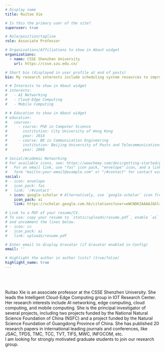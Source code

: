 ```yaml
---
# Display name
title: Ruitao Xie

# Is this the primary user of the site?
superuser: true

# Role/position/tagline
role: Associate Professor

# Organizations/Affiliations to show in About widget
organizations:
  - name: CSSE Shenzhen University
    url: https://csse.szu.edu.cn/

# Short bio (displayed in user profile at end of posts)
bio: My research interests include scheduling system resources to improve the performance of AI applications, edge computing, cloud computing, and mobile computing.

# # Interests to show in About widget
# interests:
#   - AI Networking
#   - Cloud-Edge Computing
#   - Mobile Computing

# # Education to show in About widget
# education:
#   courses:
#     - course: PhD in Computer Science
#       institution: City University of Hong Kong
#       year: 2014
#     - course: BE in Communication Engineering
#       institution: Beijing University of Posts and Telecommunications
#       year: 2008

# Social/Academic Networking
# For available icons, see: https://wowchemy.com/docs/getting-started/page-builder/#icons
#   For an email link, use "fas" icon pack, "envelope" icon, and a link in the
#   form "mailto:your-email@example.com" or "/#contact" for contact widget.
social:
# - icon: envelope
#   icon_pack: fas
#   link: '/#contact'
  - icon: google-scholar # Alternatively, use `google-scholar` icon from `ai` icon pack
    icon_pack: ai
    link: https://scholar.google.com.hk/citations?user=eWCNDKIAAAAJ&hl=en

# Link to a PDF of your resume/CV.
# To use: copy your resume to `static/uploads/resume.pdf`, enable `ai` icons in `params.toml`,
# and uncomment the lines below.
# - icon: cv
#   icon_pack: ai
#   link: uploads/resume.pdf

# Enter email to display Gravatar (if Gravatar enabled in Config)
email: ''

# Highlight the author in author lists? (true/false)
highlight_name: true
---
```


<br><br><br>
Ruitao Xie is an associate professor at the CSSE Shenzhen University. She leads the Intelligent Cloud-Edge Computing group in IOT Research Center. Her research interests include AI networking, edge computing, cloud computing, and mobile computing. She is the principal investigator of several projects, including two projects funded by the National Natural Science Foundation of China (NSFC) and a project funded by the Natural Science Foundation of Guangdong Province of China. She has published 20 research papers in international leading journals and conferences, like JSAC, TPDS, TMC, TCC, TVT, TIFS, MWC, INFOCOM, etc. 
<br>
I am looking for strongly motivated graduate students to join our research group. 

<!-- {{< icon name="download" pack="fas" >}} Download my {{< staticref "uploads/demo_resume.pdf" "newtab" >}}resumé{{< /staticref >}}. -->
